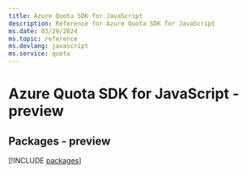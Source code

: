 ```yaml
---
title: Azure Quota SDK for JavaScript
description: Reference for Azure Quota SDK for JavaScript
ms.date: 03/29/2024
ms.topic: reference
ms.devlang: javascript
ms.service: quota
---
```

# Azure Quota SDK for JavaScript - preview
## Packages - preview
[!INCLUDE [packages](quota-index.md)]